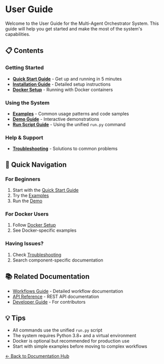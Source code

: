 # User Guide

Welcome to the User Guide for the Multi-Agent Orchestrator System. This guide will help you get started and make the most of the system's capabilities.

## 📋 Contents

### Getting Started
- **[Quick Start Guide](quick-start.md)** - Get up and running in 5 minutes
- **[Installation Guide](installation.md)** - Detailed setup instructions
- **[Docker Setup](docker-setup.md)** - Running with Docker containers

### Using the System
- **[Examples](examples.md)** - Common usage patterns and code samples
- **[Demo Guide](demo-guide.md)** - Interactive demonstrations
- **[Run Script Guide](run-script.md)** - Using the unified `run.py` command

### Help & Support
- **[Troubleshooting](troubleshooting.md)** - Solutions to common problems

## 🚀 Quick Navigation

### For Beginners
1. Start with the [Quick Start Guide](quick-start.md)
2. Try the [Examples](examples.md)
3. Run the [Demo](demo-guide.md)

### For Docker Users
1. Follow [Docker Setup](docker-setup.md)
2. See Docker-specific examples

### Having Issues?
1. Check [Troubleshooting](troubleshooting.md)
2. Search component-specific documentation

## 📚 Related Documentation

- [Workflows Guide](../workflows/README.md) - Detailed workflow documentation
- [API Reference](../reference/api-reference.md) - REST API documentation
- [Developer Guide](../developer-guide/README.md) - For contributors

## 💡 Tips

- All commands use the unified `run.py` script
- The system requires Python 3.8+ and a virtual environment
- Docker is optional but recommended for production use
- Start with simple examples before moving to complex workflows

[← Back to Documentation Hub](../README.md)